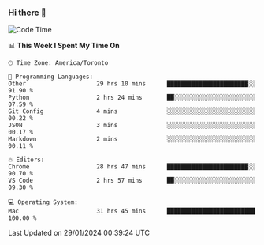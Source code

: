 ### Hi there 👋


<!--START_SECTION:waka-->
![Code Time](http://img.shields.io/badge/Code%20Time-1%2C606%20hrs%205%20mins-blue)

📊 **This Week I Spent My Time On** 

```text
🕑︎ Time Zone: America/Toronto

💬 Programming Languages: 
Other                    29 hrs 10 mins      ███████████████████████░░   91.90 % 
Python                   2 hrs 24 mins       ██░░░░░░░░░░░░░░░░░░░░░░░   07.59 % 
Git Config               4 mins              ░░░░░░░░░░░░░░░░░░░░░░░░░   00.22 % 
JSON                     3 mins              ░░░░░░░░░░░░░░░░░░░░░░░░░   00.17 % 
Markdown                 2 mins              ░░░░░░░░░░░░░░░░░░░░░░░░░   00.11 % 

🔥 Editors: 
Chrome                   28 hrs 47 mins      ███████████████████████░░   90.70 % 
VS Code                  2 hrs 57 mins       ██░░░░░░░░░░░░░░░░░░░░░░░   09.30 % 

💻 Operating System: 
Mac                      31 hrs 45 mins      █████████████████████████   100.00 % 
```


 Last Updated on 29/01/2024 00:39:24 UTC
<!--END_SECTION:waka-->

<!--
**SillyPasty/SillyPasty** is a ✨ _special_ ✨ repository because its `README.md` (this file) appears on your GitHub profile.

Here are some ideas to get you started:

- 🔭 I’m currently working on ...
- 🌱 I’m currently learning ...
- 👯 I’m looking to collaborate on ...
- 🤔 I’m looking for help with ...
- 💬 Ask me about ...
- 📫 How to reach me: ...
- 😄 Pronouns: ...
- ⚡ Fun fact: ...
-->


